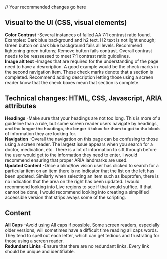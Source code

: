 // Your recommended changes go here

## Visual to the UI (CSS, visual elements)
<strong>Color Contrast</strong>
  -Several instances of failed AA 7:1 contrast ratio found. Examples: Dark blue background and h2 text. H2 text is not light enough; Green button on dark blue background fails all levels. Recommend lightening green buttons; Remove button fails contrast. Overall contrast needs to be reassessed to meet 7:1 contrast ratio guidelines.<br>
<strong>Image alt text</strong>
  -Images that are required for the understanding of the page need to have a desrcription. A good example would be the check marks in the second navigation item. These check marks denote that a section is completed. Recommend adding description letting those using a screen reader know that the check boxes mean that section is complete.

## Technical changes: HTML, CSS, Javascript, ARIA attributes
<strong>Headings</strong>
-Make sure that your headings are not too long. This is more of a guideline than a rule, but some screen reader users navigate by headings, and the longer the headings, the longer it takes for them to get to the block of information they are looking for.<br>
<strong>Navigation</strong>
-Overall the navigation on this page can be confusing to those using a screen reader. The largest issue appears when you search for a doctor, medication, etc. There is a lot of information to sift through before the user would get to the information they need to enter. I would recommend ensuring that proper ARIA landmarks are used.<br>
<strong>Updated Content</strong>
-Once a blind/low vision user has clicked to search for a particular item on an item there is no indicator that the list on the left has been updated. Similarly when selecting an item such as Ibuprofen, there is no indication that the area on the right has been updated. I would recommend looking into Live regions to see if that would suffice. If that cannot be done, I would recommend looking into creating a simplified accessible version that strips aways some of the scripting.<br>
## Content
<strong>All Caps</strong>
-Avoid using All caps if possible. Some screen readers, especially older versions, will sometimes have a difficult time reading all caps words. They tend to spell out each letter, which can get tedious and frustrating for those using a screen reader.<br>
<strong>Redundant Links</strong>
-Ensure that there are no redundant links. Every link should be unique and identifiable.
